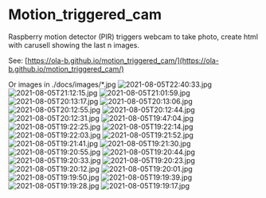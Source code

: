 # Motion_triggered_cam
Raspberry motion detector (PIR) triggers webcam to take photo, create html with carusell showing the last n images.

See: [https://ola-b.github.io/motion_triggered_cam/](https://ola-b.github.io/motion_triggered_cam/)


Or images in ./docs/images/*.jpg
![2021-08-05T22:40:33.jpg](https://github.com/Ola-B/motion_triggered_cam/blob/main/docs/images/2021-08-05T22:40:33.jpg "2021-08-05T22:40:33.jpg")
![2021-08-05T21:12:15.jpg](https://github.com/Ola-B/motion_triggered_cam/blob/main/docs/images/2021-08-05T21:12:15.jpg "2021-08-05T21:12:15.jpg")
![2021-08-05T21:01:59.jpg](https://github.com/Ola-B/motion_triggered_cam/blob/main/docs/images/2021-08-05T21:01:59.jpg "2021-08-05T21:01:59.jpg")
![2021-08-05T20:13:17.jpg](https://github.com/Ola-B/motion_triggered_cam/blob/main/docs/images/2021-08-05T20:13:17.jpg "2021-08-05T20:13:17.jpg")
![2021-08-05T20:13:06.jpg](https://github.com/Ola-B/motion_triggered_cam/blob/main/docs/images/2021-08-05T20:13:06.jpg "2021-08-05T20:13:06.jpg")
![2021-08-05T20:12:55.jpg](https://github.com/Ola-B/motion_triggered_cam/blob/main/docs/images/2021-08-05T20:12:55.jpg "2021-08-05T20:12:55.jpg")
![2021-08-05T20:12:44.jpg](https://github.com/Ola-B/motion_triggered_cam/blob/main/docs/images/2021-08-05T20:12:44.jpg "2021-08-05T20:12:44.jpg")
![2021-08-05T20:12:31.jpg](https://github.com/Ola-B/motion_triggered_cam/blob/main/docs/images/2021-08-05T20:12:31.jpg "2021-08-05T20:12:31.jpg")
![2021-08-05T19:47:04.jpg](https://github.com/Ola-B/motion_triggered_cam/blob/main/docs/images/2021-08-05T19:47:04.jpg "2021-08-05T19:47:04.jpg")
![2021-08-05T19:22:25.jpg](https://github.com/Ola-B/motion_triggered_cam/blob/main/docs/images/2021-08-05T19:22:25.jpg "2021-08-05T19:22:25.jpg")
![2021-08-05T19:22:14.jpg](https://github.com/Ola-B/motion_triggered_cam/blob/main/docs/images/2021-08-05T19:22:14.jpg "2021-08-05T19:22:14.jpg")
![2021-08-05T19:22:03.jpg](https://github.com/Ola-B/motion_triggered_cam/blob/main/docs/images/2021-08-05T19:22:03.jpg "2021-08-05T19:22:03.jpg")
![2021-08-05T19:21:52.jpg](https://github.com/Ola-B/motion_triggered_cam/blob/main/docs/images/2021-08-05T19:21:52.jpg "2021-08-05T19:21:52.jpg")
![2021-08-05T19:21:41.jpg](https://github.com/Ola-B/motion_triggered_cam/blob/main/docs/images/2021-08-05T19:21:41.jpg "2021-08-05T19:21:41.jpg")
![2021-08-05T19:21:30.jpg](https://github.com/Ola-B/motion_triggered_cam/blob/main/docs/images/2021-08-05T19:21:30.jpg "2021-08-05T19:21:30.jpg")
![2021-08-05T19:20:55.jpg](https://github.com/Ola-B/motion_triggered_cam/blob/main/docs/images/2021-08-05T19:20:55.jpg "2021-08-05T19:20:55.jpg")
![2021-08-05T19:20:44.jpg](https://github.com/Ola-B/motion_triggered_cam/blob/main/docs/images/2021-08-05T19:20:44.jpg "2021-08-05T19:20:44.jpg")
![2021-08-05T19:20:33.jpg](https://github.com/Ola-B/motion_triggered_cam/blob/main/docs/images/2021-08-05T19:20:33.jpg "2021-08-05T19:20:33.jpg")
![2021-08-05T19:20:23.jpg](https://github.com/Ola-B/motion_triggered_cam/blob/main/docs/images/2021-08-05T19:20:23.jpg "2021-08-05T19:20:23.jpg")
![2021-08-05T19:20:12.jpg](https://github.com/Ola-B/motion_triggered_cam/blob/main/docs/images/2021-08-05T19:20:12.jpg "2021-08-05T19:20:12.jpg")
![2021-08-05T19:20:01.jpg](https://github.com/Ola-B/motion_triggered_cam/blob/main/docs/images/2021-08-05T19:20:01.jpg "2021-08-05T19:20:01.jpg")
![2021-08-05T19:19:50.jpg](https://github.com/Ola-B/motion_triggered_cam/blob/main/docs/images/2021-08-05T19:19:50.jpg "2021-08-05T19:19:50.jpg")
![2021-08-05T19:19:39.jpg](https://github.com/Ola-B/motion_triggered_cam/blob/main/docs/images/2021-08-05T19:19:39.jpg "2021-08-05T19:19:39.jpg")
![2021-08-05T19:19:28.jpg](https://github.com/Ola-B/motion_triggered_cam/blob/main/docs/images/2021-08-05T19:19:28.jpg "2021-08-05T19:19:28.jpg")
![2021-08-05T19:19:17.jpg](https://github.com/Ola-B/motion_triggered_cam/blob/main/docs/images/2021-08-05T19:19:17.jpg "2021-08-05T19:19:17.jpg")
